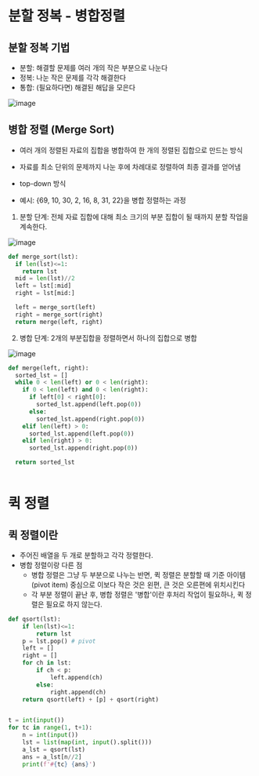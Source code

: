 # 분할 정복 - 병합정렬

## 분할 정복 기법
- 분할: 해결할 문제를 여러 개의 작은 부분으로 나눈다
- 정복: 나눈 작은 문제를 각각 해결한다
- 통합: (필요하다면) 해결된 해답을 모은다


![image](https://user-images.githubusercontent.com/122726684/228401734-71c9a947-c059-455a-8a3a-f3b6cec7d524.png)

## 병합 정렬 (Merge Sort)
- 여러 개의 정렬된 자료의 집합을 병합하여 한 개의 정렬된 집합으로 만드는 방식
- 자료를 최소 단위의 문제까지 나눈 후에 차례대로 정렬하여 최종 결과를 얻어냄
- top-down 방식

- 예시: {69, 10, 30, 2, 16, 8, 31, 22}을 병합 정렬하는 과정
1. 분할 단계: 전체 자료 집합에 대해 최소 크기의 부분 집합이 될 때까지 분할 작업을 계속한다.

![image](https://user-images.githubusercontent.com/122726684/228402328-977b2b34-6965-4298-adc7-58dc1f96bca6.png)

```python
def merge_sort(lst):
  if len(lst)<=1:
    return lst
  mid = len(lst)//2
  left = lst[:mid]
  right = lst[mid:]

  left = merge_sort(left)
  right = merge_sort(right)
  return merge(left, right)

```

2. 병합 단계: 2개의 부분집합을 정렬하면서 하나의 집합으로 병합

![image](https://user-images.githubusercontent.com/122726684/228402361-533927b7-7b46-4d81-9002-710428c6a24a.png)

```python 
def merge(left, right):
  sorted_lst = []
  while 0 < len(left) or 0 < len(right):
    if 0 < len(left) and 0 < len(right):
      if left[0] < right[0]:
        sorted_lst.append(left.pop(0))
      else:
        sorted_lst.append(right.pop(0))
    elif len(left) > 0:
      sorted_lst.append(left.pop(0))
    elif len(right) > 0:
      sorted_lst.append(right.pop(0))

  return sorted_lst
  
```

# 퀵 정렬

## 퀵 정렬이란
- 주어진 배열을 두 개로 분할하고 각각 정렬한다.
- 병합 정렬이랑 다른 점
  - 병합 정렬은 그냥 두 부분으로 나누는 반면, 퀵 정렬은 분할할 때 기준 아이템(pivot item) 중심으로 이보다 작은 것은 왼편, 큰 것은 오른편에 위치시킨다
  - 각 부분 정렬이 끝난 후, 병합 정렬은 '병합'이란 후처리 작업이 필요하나, 퀵 정렬은 필요로 하지 않는다.

```python
def qsort(lst):
    if len(lst)<=1:
        return lst
    p = lst.pop() # pivot
    left = []
    right = []
    for ch in lst:
        if ch < p:
            left.append(ch)
        else:
            right.append(ch)
    return qsort(left) + [p] + qsort(right)


t = int(input())
for tc in range(1, t+1):
    n = int(input())
    lst = list(map(int, input().split()))
    a_lst = qsort(lst)
    ans = a_lst[n//2]
    print(f'#{tc} {ans}')
```
